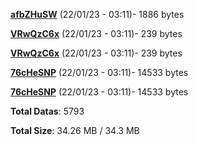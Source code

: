 [**afbZHuSW**](/data/afbZHuSW.txt) (22/01/23 - 03:11)- 1886 bytes

[**VRwQzC6x**](/data/VRwQzC6x.txt) (22/01/23 - 03:11)- 239 bytes

[**VRwQzC6x**](/data/VRwQzC6x.txt) (22/01/23 - 03:11)- 239 bytes

[**76cHeSNP**](/data/76cHeSNP.txt) (22/01/23 - 03:11)- 14533 bytes

[**76cHeSNP**](/data/76cHeSNP.txt) (22/01/23 - 03:11)- 14533 bytes

**Total Datas**: 5793

**Total Size**: 34.26 MB / 34.3 MB